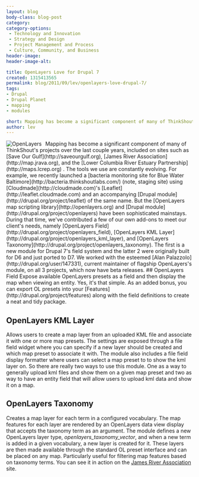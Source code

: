 ```yaml
---
layout: blog
body-class: blog-post
category:
category-options:
 - Technology and Innovation
 - Strategy and Design
 - Project Management and Process
 - Culture, Community, and Business
header-image:
header-image-alt:

title: OpenLayers Love for Drupal 7
created: 1315413565
permalink: blog/2011/09/lev/openlayers-love-drupal-7/
tags:
- Drupal
- Drupal Planet
- mapping
- modules

short: Mapping has become a significant component of many of ThinkShout's projects over the last couple years.
author: lev
---
```

<img src="http://drupal.org/files/images/openlayers_monster.thumbnail.png" title="OpenLayers" style="float:left; margin:0 10px 0 0" />
Mapping has become a significant component of many of ThinkShout's projects over the last couple years, included on sites such as [Save Our Gulf](http://saveourgulf.org), [James River Association](http://map.jrava.org), and the [Lower Columbia River Estuary Partnership](http://maps.lcrep.org) . The tools we use are constantly evolving. For example, we recently launched a [bacteria monitoring site for Blue Water Baltimore](http://bacteria.thinkshoutlabs.com/) (note, staging site) using [Cloudmade](http://cloudmade.com)'s [Leaflet](http://leaflet.cloudmade.com) and an accompanying [Drupal module](http://drupal.org/project/leaflet) of the same name. But the [OpenLayers map scripting library](http://openlayers.org) and [Drupal module](http://drupal.org/project/openlayers) have been sophisticated mainstays. During that time, we've contributed a few of our own add-ons to meet our client's needs, namely [OpenLayers Field](http://drupal.org/project/openlayers_field), [OpenLayers KML Layer](http://drupal.org/project/openlayers_kml_layer), and [OpenLayers Taxonomy](http://drupal.org/project/openlayers_taxonomy). The first is a new module for Drupal 7's field system and the latter 2 were originally built for D6 and just ported to D7. We worked with the esteemed [Alan Palazzolo](http://drupal.org/user/147331), current maintainer of flagship OpenLayers's module, on all 3 projects, which now have beta releases.
<!--break-->
## OpenLayers Field
Expose available OpenLayers presets as a field and then display the map when viewing an entity. Yes, it's that simple. As an added bonus, you can export OL presets into your [Features](http://drupal.org/project/features) along with the field definitions to create a neat and tidy package.

## OpenLayers KML Layer
Allows users to create a map layer from an uploaded KML file and associate it with one or more map presets. The settings are exposed through a file field widget where you can specify if a new layer should be created and which map preset to associate it with. The module also includes a file field display formatter where users can select a map preset to to show the kml layer on. So there are really two ways to use this module. One as a way to generally upload kml files and show them on a given map preset and two as way to have an entity field that will allow users to upload kml data and show it on a map.

## OpenLayers Taxonomy
Creates a map layer for each term in a configured vocabulary. The map features for each layer are rendered by an OpenLayers data view display that accepts the taxonomy term as an argument. The module defines a new OpenLayers layer type, _openlayers_taxonomy_vector_, and when a new term is added in a given vocabulary, a new layer is created for it. These layers are then made available through the standard OL preset interface and can be placed on any map. Particularly useful for filtering map features based on taxonomy terms. You can see it in action on the [James River Association](http://map.jrava.org) site.
